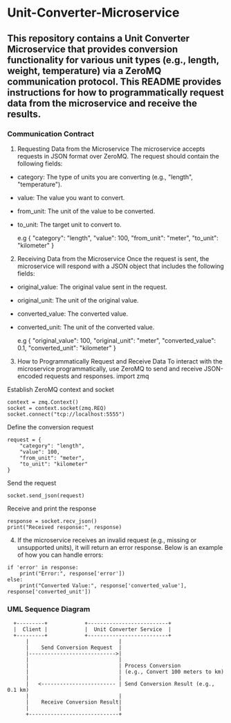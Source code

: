 # Unit-Converter-Microservice

## This repository contains a Unit Converter Microservice that provides conversion functionality for various unit types (e.g., length, weight, temperature) via a ZeroMQ communication protocol. This README provides instructions for how to programmatically request data from the microservice and receive the results.

### Communication Contract
1. Requesting Data from the Microservice
The microservice accepts requests in JSON format over ZeroMQ. The request should contain the following fields:
* category: The type of units you are converting (e.g., "length", "temperature").
* value: The value you want to convert.
* from_unit: The unit of the value to be converted.
* to_unit: The target unit to convert to.

  e.g
  {
  "category": "length",
  "value": 100,
  "from_unit": "meter",
  "to_unit": "kilometer"
}


2. Receiving Data from the Microservice
Once the request is sent, the microservice will respond with a JSON object that includes the following fields:

* original_value: The original value sent in the request.
* original_unit: The unit of the original value.
* converted_value: The converted value.
* converted_unit: The unit of the converted value.
  
  e.g
{
  "original_value": 100,
  "original_unit": "meter",
  "converted_value": 0.1,
  "converted_unit": "kilometer"
}


3. How to Programmatically Request and Receive Data
To interact with the microservice programmatically, use ZeroMQ to send and receive JSON-encoded requests and responses.
import zmq

Establish ZeroMQ context and socket
```plaintext
context = zmq.Context()
socket = context.socket(zmq.REQ)
socket.connect("tcp://localhost:5555")
```

Define the conversion request
```plaintext
request = {
    "category": "length",
    "value": 100,
    "from_unit": "meter",
    "to_unit": "kilometer"
}
```

Send the request
```plaintext
socket.send_json(request)
```
Receive and print the response
```plaintext
response = socket.recv_json()
print("Received response:", response)
```

4. If the microservice receives an invalid request (e.g., missing or unsupported units), it will return an error response. Below is an example of how you can handle errors:
```plaintext
if 'error' in response:
    print("Error:", response['error'])
else:
    print("Converted Value:", response['converted_value'], response['converted_unit'])
```
### UML Sequence Diagram

```plaintext
  +---------+            +--------------------------+
  |  Client |            |  Unit Converter Service  |
  +---------+            +--------------------------+
      |                             |
      |    Send Conversion Request  |
      |---------------------------->|
      |                             |
      |                             | Process Conversion
      |                             | (e.g., Convert 100 meters to km)
      |                             |
      |   <------------------------ | Send Conversion Result (e.g., 0.1 km)
      |                             |
      |    Receive Conversion Result|
      |                             |
      +-----------------------------+
